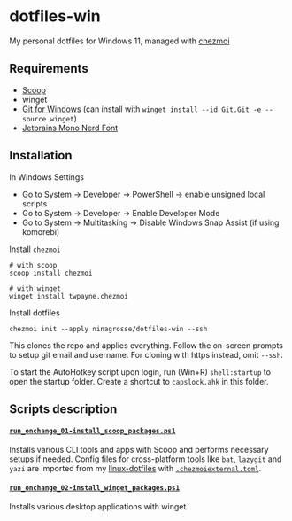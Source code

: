 # dotfiles-win

My personal dotfiles for Windows 11, managed with [chezmoi](https://github.com/twpayne/chezmoi)

## Requirements

* [Scoop](https://scoop.sh/)
* winget
* [Git for Windows](https://git-scm.com/downloads/win) (can install with `winget install --id Git.Git -e --source winget`)
* [Jetbrains Mono Nerd Font](https://www.nerdfonts.com/font-downloads)

## Installation

In Windows Settings

* Go to System -> Developer -> PowerShell -> enable unsigned local scripts
* Go to System -> Developer -> Enable Developer Mode
* Go to System -> Multitasking -> Disable Windows Snap Assist (if using komorebi)

Install `chezmoi`

```shell
# with scoop
scoop install chezmoi
```

```shell
# with winget
winget install twpayne.chezmoi
```

Install dotfiles

```shell
chezmoi init --apply ninagrosse/dotfiles-win --ssh
```

This clones the repo and applies everything. Follow the on-screen prompts to setup git email and username. For cloning with https instead, omit `--ssh`.

To start the AutoHotkey script upon login, run (Win+R) `shell:startup` to open the startup folder. Create a shortcut to `capslock.ahk` in this folder.

## Scripts description

#### [`run_onchange_01-install_scoop_packages.ps1`](run_onchange_01-install_scoop_packages.ps1)

Installs various CLI tools and apps with Scoop and performs necessary setups if needed. Config files for cross-platform tools like `bat`, `lazygit` and `yazi` are imported from my [linux-dotfiles](https://github.com/ninagrosse/dotfiles) with [`.chezmoiexternal.toml`](.chezmoiexternal.toml).

#### [`run_onchange_02-install_winget_packages.ps1`](run_onchange_02-install_winget_packages.ps1)

Installs various desktop applications with winget.
